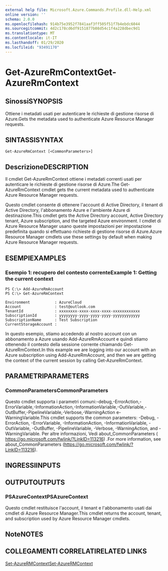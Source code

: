 ```yaml
---
external help file: Microsoft.Azure.Commands.Profile.dll-Help.xml
online version: ''
schema: 2.0.0
ms.openlocfilehash: 914b75e3952f7841aaf3ff505f51f7b4ebdc6044
ms.sourcegitcommit: 4d2c178cd6df9151877b08d54c1f4a228dbec9d1
ms.translationtype: MT
ms.contentlocale: it-IT
ms.lasthandoff: 01/29/2020
ms.locfileid: "93491170"
---
```

# <span data-ttu-id="6d98a-101">Get-AzureRmContext</span><span class="sxs-lookup"><span data-stu-id="6d98a-101">Get-AzureRmContext</span></span>

## <span data-ttu-id="6d98a-102">Sinossi</span><span class="sxs-lookup"><span data-stu-id="6d98a-102">SYNOPSIS</span></span>
<span data-ttu-id="6d98a-103">Ottiene i metadati usati per autenticare le richieste di gestione risorse di Azure.</span><span class="sxs-lookup"><span data-stu-id="6d98a-103">Gets the metadata used to authenticate Azure Resource Manager requests.</span></span>

## <span data-ttu-id="6d98a-104">SINTASSI</span><span class="sxs-lookup"><span data-stu-id="6d98a-104">SYNTAX</span></span>

```
Get-AzureRmContext [<CommonParameters>]
```

## <span data-ttu-id="6d98a-105">Descrizione</span><span class="sxs-lookup"><span data-stu-id="6d98a-105">DESCRIPTION</span></span>
<span data-ttu-id="6d98a-106">Il cmdlet Get-AzureRmContext ottiene i metadati correnti usati per autenticare le richieste di gestione risorse di Azure.</span><span class="sxs-lookup"><span data-stu-id="6d98a-106">The Get-AzureRmContext cmdlet gets the current metadata used to authenticate Azure Resource Manager requests.</span></span>

<span data-ttu-id="6d98a-107">Questo cmdlet consente di ottenere l'account di Active Directory, il tenant di Active Directory, l'abbonamento Azure e l'ambiente Azure di destinazione.</span><span class="sxs-lookup"><span data-stu-id="6d98a-107">This cmdlet gets the Active Directory account, Active Directory tenant, Azure subscription, and the targeted Azure environment.</span></span>
<span data-ttu-id="6d98a-108">I cmdlet di Azure Resource Manager usano queste impostazioni per impostazione predefinita quando si effettuano richieste di gestione risorse di Azure.</span><span class="sxs-lookup"><span data-stu-id="6d98a-108">Azure Resource Manager cmdlets use these settings by default when making Azure Resource Manager requests.</span></span>

## <span data-ttu-id="6d98a-109">ESEMPI</span><span class="sxs-lookup"><span data-stu-id="6d98a-109">EXAMPLES</span></span>

### <span data-ttu-id="6d98a-110">Esempio 1: recupero del contesto corrente</span><span class="sxs-lookup"><span data-stu-id="6d98a-110">Example 1: Getting the current context</span></span>
```
PS C:\> Add-AzureRmAccount
PS C:\> Get-AzureRmContext

Environment           : AzureCloud
Account               : test@outlook.com
TenantId              : xxxxxxxx-xxxx-xxxx-xxxx-xxxxxxxxxxxx
SubscriptionId        : yyyyyyyy-yyyy-yyyy-yyyy-yyyyyyyyyyyy
SubscriptionName      : Test Subscription
CurrentStorageAccount :
```

<span data-ttu-id="6d98a-111">In questo esempio, stiamo accedendo al nostro account con un abbonamento a Azure usando Add-AzureRmAccount e quindi stiamo ottenendo il contesto della sessione corrente chiamando Get-AzureRmContext.</span><span class="sxs-lookup"><span data-stu-id="6d98a-111">In this example we are logging into our account with an Azure subscription using Add-AzureRmAccount, and then we are getting the context of the current session by calling Get-AzureRmContext.</span></span>

## <span data-ttu-id="6d98a-112">PARAMETRI</span><span class="sxs-lookup"><span data-stu-id="6d98a-112">PARAMETERS</span></span>

### <span data-ttu-id="6d98a-113">CommonParameters</span><span class="sxs-lookup"><span data-stu-id="6d98a-113">CommonParameters</span></span>
<span data-ttu-id="6d98a-114">Questo cmdlet supporta i parametri comuni:-debug,-ErrorAction,-ErrorVariable,-InformationAction,-InformationVariable,-OutVariable,-OutBuffer,-PipelineVariable,-Verbose,-WarningAction e-WarningVariable.</span><span class="sxs-lookup"><span data-stu-id="6d98a-114">This cmdlet supports the common parameters: -Debug, -ErrorAction, -ErrorVariable, -InformationAction, -InformationVariable, -OutVariable, -OutBuffer, -PipelineVariable, -Verbose, -WarningAction, and -WarningVariable.</span></span> <span data-ttu-id="6d98a-115">Per altre informazioni, Vedi about_CommonParameters ( https://go.microsoft.com/fwlink/?LinkID=113216) .</span><span class="sxs-lookup"><span data-stu-id="6d98a-115">For more information, see about_CommonParameters (https://go.microsoft.com/fwlink/?LinkID=113216).</span></span>

## <span data-ttu-id="6d98a-116">INGRESSI</span><span class="sxs-lookup"><span data-stu-id="6d98a-116">INPUTS</span></span>

## <span data-ttu-id="6d98a-117">OUTPUT</span><span class="sxs-lookup"><span data-stu-id="6d98a-117">OUTPUTS</span></span>

### <span data-ttu-id="6d98a-118">PSAzureContext</span><span class="sxs-lookup"><span data-stu-id="6d98a-118">PSAzureContext</span></span>
<span data-ttu-id="6d98a-119">Questo cmdlet restituisce l'account, il tenant e l'abbonamento usati dai cmdlet di Azure Resource Manager.</span><span class="sxs-lookup"><span data-stu-id="6d98a-119">This cmdlet returns the account, tenant, and subscription used by Azure Resource Manager cmdlets.</span></span>

## <span data-ttu-id="6d98a-120">Note</span><span class="sxs-lookup"><span data-stu-id="6d98a-120">NOTES</span></span>

## <span data-ttu-id="6d98a-121">COLLEGAMENTI CORRELATI</span><span class="sxs-lookup"><span data-stu-id="6d98a-121">RELATED LINKS</span></span>

[<span data-ttu-id="6d98a-122">Set-AzureRMContext</span><span class="sxs-lookup"><span data-stu-id="6d98a-122">Set-AzureRMContext</span></span>]()

